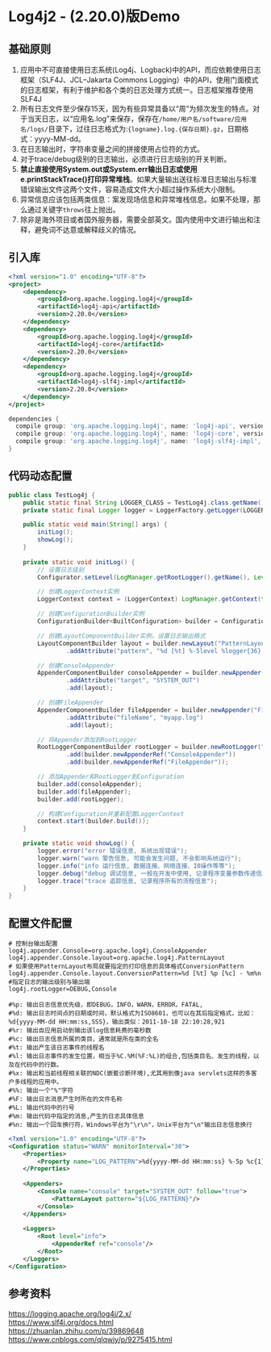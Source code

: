 # Log4j2 - (2.20.0)版Demo
## 基础原则
1. 应用中不可直接使用日志系统(Log4j、Logback)中的API，而应依赖使用日志框架（SLF4J、JCL–Jakarta Commons Logging）中的API，使用门面模式的日志框架，有利于维护和各个类的日志处理方式统一。日志框架推荐使用SLF4J
2. 所有日志文件至少保存15天，因为有些异常具备以“周”为频次发生的特点。对于当天日志，以“应用名.log”来保存，保存在`/home/用户名/software/应用名/logs/`目录下，过往日志格式为:`{logname}.log.{保存日期}.gz`，日期格式：yyyy-MM-dd。
3. 在日志输出时，字符串变量之间的拼接使用占位符的方式。
4. 对于trace/debug级别的日志输出，必须进行日志级别的开关判断。
5. **禁止直接使用System.out或System.err输出日志或使用e.printStackTrace()打印异常堆栈**。如果大量输出送往标准日志输出与标准错误输出文件这两个文件，容易造成文件大小超过操作系统大小限制。
6. 异常信息应该包括两类信息：案发现场信息和异常堆栈信息。如果不处理，那么通过关键字`throws`往上抛出。
7. 除非是海外项目或者国外服务器，需要全部英文。国内使用中文进行输出和注释，避免词不达意或解释歧义的情况。

## 引入库
```xml
<?xml version="1.0" encoding="UTF-8"?>
<project>
    <dependency>
        <groupId>org.apache.logging.log4j</groupId>
        <artifactId>log4j-api</artifactId>
        <version>2.20.0</version>
    </dependency>
    <dependency>
        <groupId>org.apache.logging.log4j</groupId>
        <artifactId>log4j-core</artifactId>
        <version>2.20.0</version>
    </dependency>
    <dependency>
        <groupId>org.apache.logging.log4j</groupId>
        <artifactId>log4j-slf4j-impl</artifactId>
        <version>2.20.0</version>
    </dependency>
</project>
```

```groovy
dependencies {
  compile group: 'org.apache.logging.log4j', name: 'log4j-api', version: '2.20.0'
  compile group: 'org.apache.logging.log4j', name: 'log4j-core', version: '2.20.0'
  compile group: 'org.apache.logging.log4j', name: 'log4j-slf4j-impl', version: '2.20.0'
}
```

## 代码动态配置
```java
public class TestLog4j {
    public static final String LOGGER_CLASS = TestLog4j.class.getName();
    private static final Logger logger = LoggerFactory.getLogger(LOGGER_CLASS);

    public static void main(String[] args) {
        initLog();
        showLog();
    }
    
    private static void initLog() {
        // 设置日志级别
        Configurator.setLevel(LogManager.getRootLogger().getName(), Level.DEBUG);

        // 创建LoggerContext实例
        LoggerContext context = (LoggerContext) LogManager.getContext(false);

        // 创建ConfigurationBuilder实例
        ConfigurationBuilder<BuiltConfiguration> builder = ConfigurationBuilderFactory.newConfigurationBuilder();

        // 创建LayoutComponentBuilder实例，设置日志输出格式
        LayoutComponentBuilder layout = builder.newLayout("PatternLayout")
                .addAttribute("pattern", "%d [%t] %-5level %logger{36} - %msg%n");

        // 创建ConsoleAppender
        AppenderComponentBuilder consoleAppender = builder.newAppender("ConsoleAppender", "CONSOLE")
                .addAttribute("target", "SYSTEM_OUT")
                .add(layout);

        // 创建FileAppender
        AppenderComponentBuilder fileAppender = builder.newAppender("FileAppender", "FILE")
                .addAttribute("fileName", "myapp.log")
                .add(layout);

        // 将Appender添加到RootLogger
        RootLoggerComponentBuilder rootLogger = builder.newRootLogger("INFO")
                .add(builder.newAppenderRef("ConsoleAppender"))
                .add(builder.newAppenderRef("FileAppender"));

        // 添加Appender和RootLogger到Configuration
        builder.add(consoleAppender);
        builder.add(fileAppender);
        builder.add(rootLogger);

        // 构建Configuration并重新配置LoggerContext
        context.start(builder.build());
    }

    private static void showLog() {
        logger.error("error 错误信息, 系统出现错误");
        logger.warn("warn 警告信息, 可能会发生问题, 不会影响系统运行");
        logger.info("info 运行信息, 数据连接、网络连接、I0操作等等");
        logger.debug("debug 调试信息, 一般在开发中使用, 记录程序变量参数传递信息等等");
        logger.trace("trace 追踪信息, 记录程序所有的流程信息");
    }
}
```

## 配置文件配置
```properties
# 控制台输出配置
log4j.appender.Console=org.apache.log4j.ConsoleAppender
log4j.appender.Console.layout=org.apache.log4j.PatternLayout
# 如果使用PatternLayout布局就要指定的打印信息的具体格式ConversionPattern
log4j.appender.Console.layout.ConversionPattern=%d [%t] %p [%c] - %m%n
#指定日志的输出级别与输出端
log4j.rootLogger=DEBUG,Console
        
#%p: 输出日志信息优先级，即DEBUG，INFO，WARN，ERROR，FATAL, 
#%d: 输出日志时间点的日期或时间，默认格式为ISO8601，也可以在其后指定格式，比如：%d{yyyy-MM-dd HH:mm:ss,SSS}，输出类似：2011-10-18 22:10:28,921 
#%r: 输出自应用启动到输出该log信息耗费的毫秒数 
#%c: 输出日志信息所属的类目，通常就是所在类的全名 
#%t: 输出产生该日志事件的线程名 
#%l: 输出日志事件的发生位置，相当于%C.%M(%F:%L)的组合,包括类目名、发生的线程，以及在代码中的行数。 
#%x: 输出和当前线程相关联的NDC(嵌套诊断环境),尤其用到像java servlets这样的多客户多线程的应用中。 
#%%: 输出一个"%"字符 
#%F: 输出日志消息产生时所在的文件名称 
#%L: 输出代码中的行号 
#%m: 输出代码中指定的消息,产生的日志具体信息 
#%n: 输出一个回车换行符，Windows平台为"\r\n"，Unix平台为"\n"输出日志信息换行
```

```xml
<?xml version="1.0" encoding="UTF-8"?>
<Configuration status="WARN" monitorInterval="30">
    <Properties>
        <Property name="LOG_PATTERN">%d{yyyy-MM-dd HH:mm:ss} %-5p %c{1} - %m%n</Property>
    </Properties>
 
    <Appenders>
        <Console name="console" target="SYSTEM_OUT" follow="true">
            <PatternLayout pattern="${LOG_PATTERN}"/>
        </Console>
    </Appenders>
 
    <Loggers>
        <Root level="info">
            <AppenderRef ref="console"/>
        </Root>
    </Loggers>
</Configuration>
```

## 参考资料
https://logging.apache.org/log4j/2.x/  
https://www.slf4j.org/docs.html  
https://zhuanlan.zhihu.com/p/39869648  
https://www.cnblogs.com/qlqwjy/p/9275415.html  